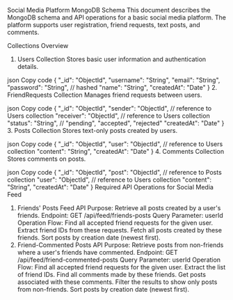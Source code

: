 Social Media Platform MongoDB Schema
This document describes the MongoDB schema and API operations for a basic social media platform. The platform supports user registration, friend requests, text posts, and comments.

Collections Overview
1. Users Collection
Stores basic user information and authentication details.

json
Copy code
{
  "_id": "ObjectId",
  "username": "String",
  "email": "String",
  "password": "String", // hashed
  "name": "String",
  "createdAt": "Date"
}
2. FriendRequests Collection
Manages friend requests between users.

json
Copy code
{
  "_id": "ObjectId",
  "sender": "ObjectId",    // reference to Users collection
  "receiver": "ObjectId",  // reference to Users collection
  "status": "String",      // "pending", "accepted", "rejected"
  "createdAt": "Date"
}
3. Posts Collection
Stores text-only posts created by users.

json
Copy code
{
  "_id": "ObjectId",
  "user": "ObjectId",     // reference to Users collection
  "content": "String",
  "createdAt": "Date"
}
4. Comments Collection
Stores comments on posts.

json
Copy code
{
  "_id": "ObjectId",
  "post": "ObjectId",     // reference to Posts collection
  "user": "ObjectId",     // reference to Users collection
  "content": "String",
  "createdAt": "Date"
}
Required API Operations for Social Media Feed
1. Friends' Posts Feed API
Purpose: Retrieve all posts created by a user's friends.
Endpoint: GET /api/feed/friends-posts
Query Parameter: userId
Operation Flow:
Find all accepted friend requests for the given user.
Extract friend IDs from these requests.
Fetch all posts created by these friends.
Sort posts by creation date (newest first).
2. Friend-Commented Posts API
Purpose: Retrieve posts from non-friends where a user's friends have commented.
Endpoint: GET /api/feed/friend-commented-posts
Query Parameter: userId
Operation Flow:
Find all accepted friend requests for the given user.
Extract the list of friend IDs.
Find all comments made by these friends.
Get posts associated with these comments.
Filter the results to show only posts from non-friends.
Sort posts by creation date (newest first).


